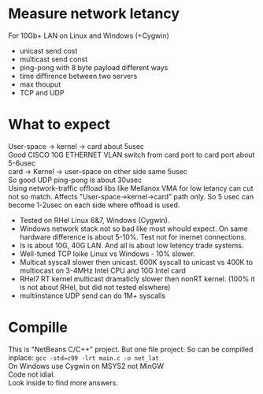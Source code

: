 # Measure network letancy
For 10Gb+ LAN on Linux and Windows (+Cygwin)
- unicast send cost
- multicast send const
- ping-pong with 8 byte payload different ways
- time diffirence between two servers
- max thouput
- TCP and UDP

# What to expect
User-space -> kernel -> card about 5usec  
Good CISCO 10G ETHERNET VLAN switch from card port to card port about 5-6usec  
card -> Kernel -> user-space on other side same 5usec  
So good UDP ping-pong is about 30usec  
Using network-traffic offload libs like Mellanox VMA for low letancy can cut not so match. Affects "User-space->kernel->card" path only. So 5 usec can become 1-2usec on each side where offload is used.  

+ Tested on RHel Linux 6&7, Windows (Cygwin). 
+ Windows network stack not so bad like most whould expect. On same hardware difference is about 5-10%. Test not for inernet connections. 
+ Is is about 10G, 40G LAN. And all is about low letency trade systems. 
+ Well-tuned TCP loike Linux vs Windows - 10% slower. 
+ Multicat syscall slower then unicast. 600K syscall to unicast vs 400K to multiocast on 3-4MHz Intel CPU and 10G Intel card
+ RHel7 RT kernel multicast dramaticly slower then nonRT kernel. (100% it is not about RHel, but did not tested elswhere)
+ multiinstance UDP send can do 1M+ syscalls

# Compille
This is "NetBeans C/C++" project. But one file project. So can be compilled inplace: `gcc -std=c99 -lrt main.c -o net_lat`  
On Windows use Cygwin on MSYS2 not MinGW  
Code not idial.  
Look inside to find more answers.

